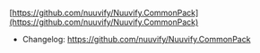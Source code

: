 [https://github.com/nuuvify/Nuuvify.CommonPack](https://github.com/nuuvify/Nuuvify.CommonPack)

- Changelog: https://github.com/nuuvify/Nuuvify.CommonPack
